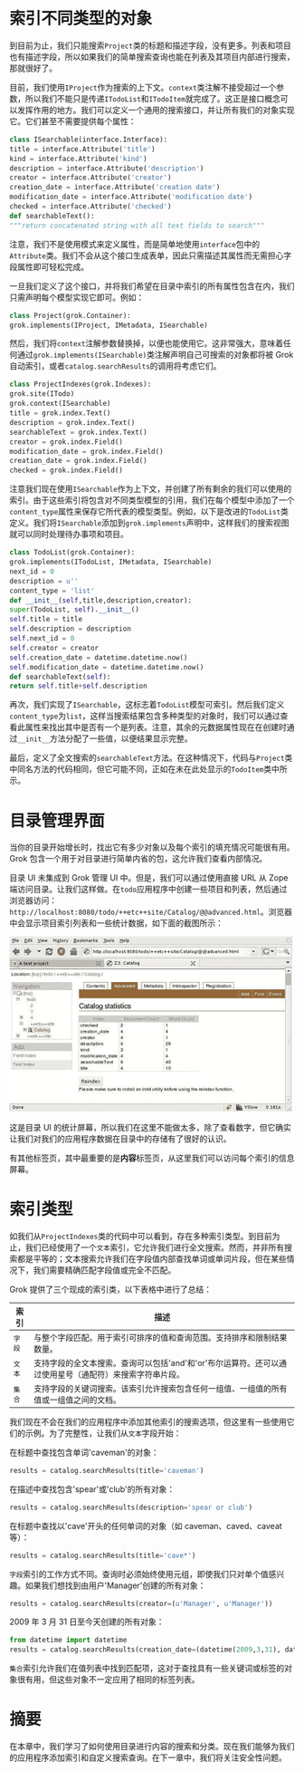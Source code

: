 # 索引不同类型的对象

到目前为止，我们只能搜索`Project`类的标题和描述字段，没有更多。列表和项目也有描述字段，所以如果我们的简单搜索查询也能在列表及其项目内部进行搜索，那就很好了。

目前，我们使用`IProject`作为搜索的上下文。`context`类注解不接受超过一个参数，所以我们不能只是传递`ITodoList`和`ITodoItem`就完成了。这正是接口概念可以发挥作用的地方。我们可以定义一个通用的搜索接口，并让所有我们的对象实现它。它们甚至不需要提供每个属性：

```py
class ISearchable(interface.Interface):
title = interface.Attribute('title')
kind = interface.Attribute('kind')
description = interface.Attribute('description')
creator = interface.Attribute('creator')
creation_date = interface.Attribute('creation date')
modification_date = interface.Attribute('modification date')
checked = interface.Attribute('checked')
def searchableText():
"""return concatenated string with all text fields to search"""

```

注意，我们不是使用模式来定义属性，而是简单地使用`interface`包中的`Attribute`类。我们不会从这个接口生成表单，因此只需描述其属性而无需担心字段属性即可轻松完成。

一旦我们定义了这个接口，并将我们希望在目录中索引的所有属性包含在内，我们只需声明每个模型实现它即可。例如：

```py
class Project(grok.Container):
grok.implements(IProject, IMetadata, ISearchable)

```

然后，我们将`context`注解参数替换掉，以便也能使用它。这非常强大，意味着任何通过`grok.implements(ISearchable)`类注解声明自己可搜索的对象都将被 Grok 自动索引，或者`catalog.searchResults`的调用将考虑它们。

```py
class ProjectIndexes(grok.Indexes):
grok.site(ITodo)
grok.context(ISearchable)
title = grok.index.Text()
description = grok.index.Text()
searchableText = grok.index.Text()
creator = grok.index.Field()
modification_date = grok.index.Field()
creation_date = grok.index.Field()
checked = grok.index.Field()

```

注意我们现在使用`ISearchable`作为上下文，并创建了所有剩余的我们可以使用的索引。由于这些索引将包含对不同类型模型的引用，我们在每个模型中添加了一个`content_type`属性来保存它所代表的模型类型。例如，以下是改进的`TodoList`类定义。我们将`ISearchable`添加到`grok.implements`声明中，这样我们的搜索视图就可以同时处理待办事项和项目。

```py
class TodoList(grok.Container):
grok.implements(ITodoList, IMetadata, ISearchable)
next_id = 0
description = u''
content_type = 'list'
def __init__(self,title,description,creator):
super(TodoList, self).__init__()
self.title = title
self.description = description
self.next_id = 0
self.creator = creator
self.creation_date = datetime.datetime.now()
self.modification_date = datetime.datetime.now()
def searchableText(self):
return self.title+self.description

```

再次，我们实现了`ISearchable`，这标志着`TodoList`模型可索引。然后我们定义`content_type`为`list`，这样当搜索结果包含多种类型的对象时，我们可以通过查看此属性来找出其中是否有一个是列表。注意，其余的元数据属性现在在创建时通过`__init__`方法分配了一些值，以便结果显示完整。

最后，定义了全文搜索的`searchableText`方法。在这种情况下，代码与`Project`类中同名方法的代码相同，但它可能不同，正如在未在此处显示的`TodoItem`类中所示。

# 目录管理界面

当你的目录开始增长时，找出它有多少对象以及每个索引的填充情况可能很有用。Grok 包含一个用于对目录进行简单内省的包，这允许我们查看内部情况。

目录 UI 未集成到 Grok 管理 UI 中。但是，我们可以通过使用直接 URL 从 Zope 端访问目录。让我们这样做。在`todo`应用程序中创建一些项目和列表，然后通过浏览器访问：`http://localhost:8080/todo/++etc++site/Catalog/@@advanced.html`。浏览器中会显示项目索引列表和一些统计数据，如下面的截图所示：

![目录管理 UI](img/7481_06_03.jpg)

这是目录 UI 的统计屏幕，所以我们在这里不能做太多，除了查看数字，但它确实让我们对我们的应用程序数据在目录中的存储有了很好的认识。

有其他标签页，其中最重要的是**内容**标签页，从这里我们可以访问每个索引的信息屏幕。

# 索引类型

如我们从`ProjectIndexes`类的代码中可以看到，存在多种索引类型。到目前为止，我们已经使用了一个`文本`索引，它允许我们进行全文搜索。然而，并非所有搜索都是平等的；文本搜索允许我们在字段值内部查找单词或单词片段，但在某些情况下，我们需要精确匹配字段值或完全不匹配。

Grok 提供了三个现成的索引类，以下表格中进行了总结：

| 索引 | 描述 |
| --- | --- |
| `字段` | 与整个字段匹配。用于索引可排序的值和查询范围。支持排序和限制结果数量。 |
| `文本` | 支持字段的全文本搜索。查询可以包括'and'和'or'布尔运算符。还可以通过使用星号（通配符）来搜索字符串片段。 |
| `集合` | 支持字段的关键词搜索。该索引允许搜索包含任何一组值、一组值的所有值或一组值之间的文档。 |

我们现在不会在我们的应用程序中添加其他索引的搜索选项，但这里有一些使用它们的示例。为了完整性，让我们从`文本`字段开始：

在标题中查找包含单词'caveman'的对象：

```py
results = catalog.searchResults(title='caveman')

```

在描述中查找包含'spear'或'club'的所有对象：

```py
results = catalog.searchResults(description='spear or club')

```

在标题中查找以'cave'开头的任何单词的对象（如 caveman、caved、caveat 等）：

```py
results = catalog.searchResults(title='cave*')

```

`字段`索引的工作方式不同。查询时必须始终使用元组，即使我们只对单个值感兴趣。如果我们想找到由用户'Manager'创建的所有对象：

```py
results = catalog.searchResults(creator=(u'Manager', u'Manager'))

```

2009 年 3 月 31 日至今天创建的所有对象：

```py
from datetime import datetime
results = catalog.searchResults(creation_date=(datetime(2009,3,31), datetime.now())

```

`集合`索引允许我们在值列表中找到匹配项，这对于查找具有一些关键词或标签的对象很有用，但这些对象不一定应用了相同的标签列表。

# 摘要

在本章中，我们学习了如何使用目录进行内容的搜索和分类。现在我们能够为我们的应用程序添加索引和自定义搜索查询。在下一章中，我们将关注安全性问题。
